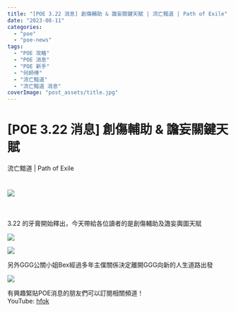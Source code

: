 ```yaml
---
title: "[POE 3.22 消息] 創傷輔助 & 譫妄關鍵天賦 | 流亡黯道 | Path of Exile"
date: "2023-08-11"
categories: 
  - "poe"
  - "poe-news"
tags: 
  - "POE 攻略"
  - "POE 消息"
  - "POE 新手"
  - "何師傅"
  - "流亡黯道"
  - "流亡黯道 消息"
coverImage: "post_assets/title.jpg"
---
```


# \[POE 3.22 消息\] 創傷輔助 & 譫妄關鍵天賦  
流亡黯道 | Path of Exile

  

# ![](post_assets/title-1024x576.jpg)

  
   

  
3.22 的牙膏開始釋出，今天帶給各位讀者的是創傷輔助及譫妄輿圖天賦  

  
![](post_assets/trauma-stack-1024x576.jpg)  

  
![](post_assets/deli-keystone-1024x576.jpg)  

  
另外GGG公關小姐Bex經過多年主僕關係決定離開GGG向新的人生道路出發  

  
![](post_assets/bex-leaving-1024x576.jpg)  

  
有興趣緊貼POE消息的朋友們可以訂閱相關頻道！  
YouTube: [hfok](https://www.youtube.com/channel/UC2m4uqcEr8pIxkO6odaDHjw/)
